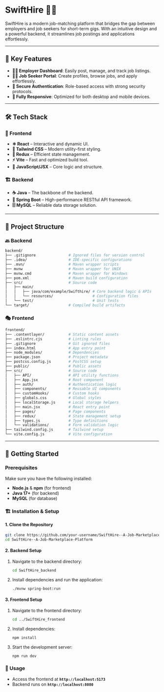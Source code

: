 # SwiftHire 🚀💼 

SwiftHire is a modern job-matching platform that bridges the gap between employers and job seekers for short-term gigs. With an intuitive design and a powerful backend, it streamlines job postings and applications effortlessly.

---

## 🌟 Key Features
- **👨‍💼 Employer Dashboard**: Easily post, manage, and track job listings.
- **🧑‍💻 Job Seeker Portal**: Create profiles, browse jobs, and apply effortlessly.
- **🔐 Secure Authentication**: Role-based access with strong security protocols.
- **📱 Fully Responsive**: Optimized for both desktop and mobile devices.

---

## 🛠️ Tech Stack

### 🎨 Frontend
- **⚛️ React** – Interactive and dynamic UI.
- **🎨 Tailwind CSS** – Modern utility-first styling.
- **🔄 Redux** – Efficient state management.
- **⚡ Vite** – Fast and optimized build tool.
- **📜 JavaScript/JSX** – Core logic and structure.

### 🏗️ Backend
- **☕ Java** – The backbone of the backend.
- **🚀 Spring Boot** – High-performance RESTful API framework.
- **🗄️ MySQL** – Reliable data storage solution.

---

## 📁 Project Structure

### 🔙 Backend
```bash
backend/
├── .gitignore               # Ignored files for version control
├── .idea/                   # IDE-specific configurations
├── .mvn/                    # Maven wrapper scripts
├── mvnw                     # Maven wrapper for UNIX
├── mvnw.cmd                 # Maven wrapper for Windows
├── pom.xml                  # Maven build configuration
├── src/                     # Source code
│   ├── main/
│   │   ├── java/com/example/Swifthire/ # Core backend logic & APIs
│   │   └── resources/                  # Configuration files
│   └── test/                           # Unit tests
└── target/                  # Compiled build artifacts
```

### 🎭 Frontend
```bash
frontend/
├── .contentlayer/           # Static content assets
├── .eslintrc.cjs            # Linting rules
├── .gitignore               # Git ignored files
├── index.html               # App entry point
├── node_modules/            # Dependencies
├── package.json             # Project metadata
├── postcss.config.js        # PostCSS setup
├── public/                  # Public assets
├── src/                     # Source code
│   ├── API/                 # API utility functions
│   ├── App.jsx              # Root component
│   ├── auth/                # Authentication logic
│   ├── components/          # Reusable UI components
│   ├── customHooks/         # Custom hooks
│   ├── globals.css          # Global styles
│   ├── localStorage.js      # Local storage helpers
│   ├── main.jsx             # React entry point
│   ├── pages/               # Page components
│   ├── redux/               # State management setup
│   ├── types.js             # Type definitions
│   └── validations/         # Form validation logic
├── tailwind.config.js       # Tailwind setup
└── vite.config.js           # Vite configuration
```

---

## 🚀 Getting Started

### Prerequisites
Make sure you have the following installed:
- **Node.js** & **npm** (for frontend)
- **Java 17+** (for backend)
- **MySQL** (for database)

### 🏗️ Installation & Setup

#### 1. Clone the Repository
```bash
git clone https://github.com/your-username/SwiftHire--A-Job-Marketplace-Platform.git
cd SwiftHire--A-Job-Marketplace-Platform
```

#### 2. Backend Setup
1. Navigate to the backend directory:
   ```bash
   cd SwiftHire_backend
   ```
2. Install dependencies and run the application:
   ```bash
   ./mvnw spring-boot:run
   ```

#### 3. Frontend Setup
1. Navigate to the frontend directory:
   ```bash
   cd ../SwiftHire_frontend
   ```
2. Install dependencies:
   ```bash
   npm install
   ```
3. Start the development server:
   ```bash
   npm run dev
   ```

### 🎯 Usage
- Access the frontend at **`http://localhost:5173`**
- Backend runs on **`http://localhost:8080`**
